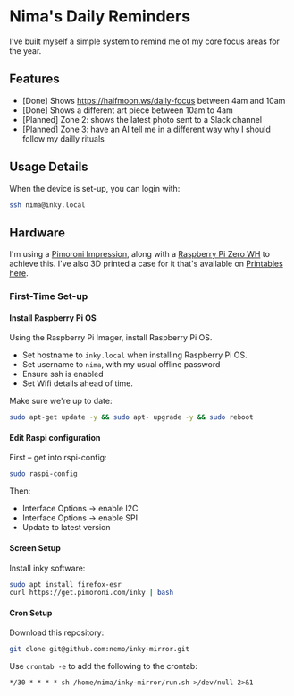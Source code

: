 # Nima's Daily Reminders
I've built myself a simple system to remind me of my core focus areas for the year.


## Features

- [Done] Shows https://halfmoon.ws/daily-focus between 4am and 10am
- [Done] Shows a different art piece between 10am to 4am
- [Planned] Zone 2: shows the latest photo sent to a Slack channel
- [Planned] Zone 3: have an AI tell me in a different way why I should follow my dailly rituals

## Usage Details
When the device is set-up, you can login with:

```bash
ssh nima@inky.local
```

## Hardware
I'm using a [Pimoroni Impression](https://pimoroni.com/impression), along with a [Raspberry Pi Zero WH](https://www.adafruit.com/product/3708) to achieve this. I've also 3D printed a case for it that's available on [Printables here](https://www.printables.com/model/51765-pimoroni-inky-impression-case).

### First-Time Set-up

#### Install Raspberry Pi OS
Using the Raspberry Pi Imager, install Raspberry Pi OS.

* Set hostname to `inky.local` when installing Raspberry Pi OS.
* Set username to `nima`, with my usual offline password
* Ensure ssh is enabled
* Set Wifi details ahead of time.

Make sure we're up to date:
```bash
sudo apt-get update -y && sudo apt- upgrade -y && sudo reboot
```

#### Edit Raspi configuration

First – get into rspi-config:
```bash
sudo raspi-config
```

Then:

- Interface Options -> enable I2C 
- Interface Options -> enable SPI
- Update to latest version

#### Screen Setup
Install inky software:
```bash
sudo apt install firefox-esr
curl https://get.pimoroni.com/inky | bash
```

#### Cron Setup
Download this repository:
```bash
git clone git@github.com:nemo/inky-mirror.git
```

Use `crontab -e` to add the following to the crontab:
```
*/30 * * * * sh /home/nima/inky-mirror/run.sh >/dev/null 2>&1
```